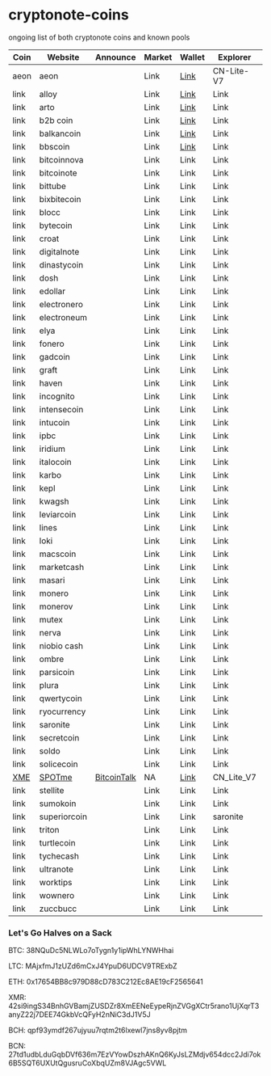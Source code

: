 # cryptonote-coins
ongoing list of both cryptonote coins and known pools

|  **Coin** | **Website** | **Announce** | **Market** | **Wallet** | **Explorer** | **Algo** | **Script** | **Git** | **Donate** |
|  ------ | ------ | ------ | ------ | ------ | ------ | ------ | ------ | ------ | ------ |
|  aeon | aeon |  | Link | [Link](https://www.aeon.cash/#downloads) | CN-Lite-V7 |  | [GitHub](https://github.com/aeugenegray/xmr-stak-aeon.git) |  |  WmtK9TQ6yd2ZWZDAkRsebc2ppzUq2Wuo9XRRjHMH2fvqM3ARVqk3styJ6AavJFcpJFPFtxRGAqGFoJMZGJ6YYzQ61TYGfpykX.....26de7b7abd3e434586941e246e6a0de202ca6ae4677645f990b7d61770f0fe43 |
|  link | alloy |  | Link | [Link](https://alloyproject.org/#wallet) | Link |  | Link |  | Link |
|  link | arto |  | Link | [Link](https://www.arto.cash/#download) | Link |  | Link |  | Link |
|  link | b2b coin |  | Link | [Link](https://b2bcoin.xyz/#download) | Link |  | Link |  | Link |
|  link | balkancoin |  | Link | [Link](https://www.balkancoin.org/downloads/) | Link |  | Link |  | Link |
|  link | bbscoin |  | Link | [Link](https://bbscoin.xyz/download/#downloads) | Link |  | Link |  | Link |
|  link | bitcoinnova |  | Link | Link | Link |  | Link |  | Link |
|  link | bitcoinote |  | Link | Link | Link |  | Link |  | Link |
|  link | bittube |  | Link | Link | Link |  | Link |  | Link |
|  link | bixbitecoin |  | Link | Link | Link |  | Link |  | Link |
|  link | blocc |  | Link | Link | Link |  | Link |  | Link |
|  link | bytecoin |  | Link | Link | Link |  | Link |  | 27td1udbLduGqbDVf636m7EzVYowDszhAKnQ6KyJsLZMdjv654dcc2Jdi7ok6B5SQT6UXUtQgusruCoXbqUZm8VJAgc5VWL |
|  link | croat |  | Link | Link | Link |  | Link |  | Link |
|  link | digitalnote |  | Link | Link | Link |  | Link |  | Link |
|  link | dinastycoin |  | Link | Link | Link |  | Link |  | Link |
|  link | dosh |  | Link | Link | Link |  | Link |  | Link |
|  link | edollar |  | Link | Link | Link |  | Link |  | Link |
|  link | electronero |  | Link | Link | Link |  | Link |  | Link |
|  link | electroneum |  | Link | Link | Link |  | Link |  | Link |
|  link | elya |  | Link | Link | Link |  | Link |  | Link |
|  link | fonero |  | Link | Link | Link |  | Link |  | Link |
|  link | gadcoin |  | Link | Link | Link |  | Link |  | Link |
|  link | graft |  | Link | Link | Link |  | Link |  | Link |
|  link | haven |  | Link | Link | Link |  | Link |  | Link |
|  link | incognito |  | Link | Link | Link |  | Link |  | Link |
|  link | intensecoin |  | Link | Link | Link |  | Link |  | Link |
|  link | intucoin |  | Link | Link | Link |  | Link |  | Link |
|  link | ipbc |  | Link | Link | Link |  | Link |  | Link |
|  link | iridium |  | Link | Link | Link |  | Link |  | Link |
|  link | italocoin |  | Link | Link | Link |  | Link |  | Link |
|  link | karbo |  | Link | Link | Link |  | Link |  | Link |
|  link | kepl |  | Link | Link | Link |  | Link |  | Link |
|  link | kwagsh |  | Link | Link | Link |  | Link |  | Link |
|  link | leviarcoin |  | Link | Link | Link |  | Link |  | Link |
|  link | lines |  | Link | Link | Link |  | Link |  | Link |
|  link | loki |  | Link | Link | Link |  | Link |  | Link |
|  link | macscoin |  | Link | Link | Link |  | Link |  | Link |
|  link | marketcash |  | Link | Link | Link |  | Link |  | Link |
|  link | masari |  | Link | Link | Link |  | Link |  | Link |
|  link | monero |  | Link | Link | Link |  | Link |  | 42si9ingS34BnhGVBamjZUSDZr8XmEENeEypeRjnZVGgXCtr5rano1UjXqrT3anyZ22j7DEE74GkbVcQFyH2nNiC3dJ1V5J |
|  link | monerov |  | Link | Link | Link |  | Link |  | Link |
|  link | mutex |  | Link | Link | Link |  | Link |  | Link |
|  link | nerva |  | Link | Link | Link |  | Link |  | Link |
|  link | niobio cash |  | Link | Link | Link |  | Link |  | Link |
|  link | ombre |  | Link | Link | Link |  | Link |  | Link |
|  link | parsicoin |  | Link | Link | Link |  | Link |  | Link |
|  link | plura |  | Link | Link | Link |  | Link |  | Link |
|  link | qwertycoin |  | Link | Link | Link |  | Link |  | QWC1ezpQa8xhjAkAMNM2p5G7kuLrmXu8XjidgccoPEZncY4vKB4DD2MhiRx3qmWaKqcBUsVGVdnFjCD7P5Lmij1G1SCNpihRdT |
|  link | ryocurrency |  | Link | Link | Link |  | Link |  | Link |
|  link | saronite |  | Link | Link | Link |  | Link |  | Link |
|  link | secretcoin |  | Link | Link | Link |  | Link |  | Link |
|  link | soldo |  | Link | Link | Link |  | Link |  | Link |
|  link | solicecoin |  | Link | Link | Link |  | Link |  | Link |
|  [XME](https://github.com/aeugenegray/cryptonote-coins-list/tree/master/spotme) | [SPOTme](https://www2.spotmecoin.com/) | [BitcoinTalk](https://bitcointalk.org/index.php?topic=2701367.0) | NA | [Link](https://www2.spotmecoin.com/) | CN_Lite_V7 |  | [GitHub](https://github.com/aeugenegray/xmr-stak-spotme) |  | Link |
|  link | stellite |  | Link | Link | Link |  | Link |  | Link |
|  link | sumokoin |  | Link | Link | Link |  | Link |  | Link |
|  link | superiorcoin |  | Link | Link | saronite |  | Link |  | Link |
|  link | triton |  | Link | Link | Link |  | Link |  | Tw1Wf4BYraTYsWMA7SRiQbTLHpzoVueedCsDBjXAF6tZC9Fjjw7s1pnhTfMjeAMcZJ7JMKipyfSTYdRiAAagUNae28hB14UFA |
|  link | turtlecoin |  | Link | Link | Link |  | Link |  | Link |
|  link | tychecash |  | Link | Link | Link |  | Link |  | Link |
|  link | ultranote |  | Link | Link | Link |  | Link |  | Link |
|  link | worktips |  | Link | Link | Link |  | Link |  | Link |
|  link | wownero |  | Link | Link | Link |  | Link |  | Link |
|  link | zuccbucc |  | Link | Link | Link |  | Link |  | Link |

### Let's Go Halves on a Sack

BTC: 38NQuDc5NLWLo7oTygn1y1ipWhLYNWHhai

LTC: MAjxfmJ1zUZd6mCxJ4YpuD6UDCV9TRExbZ

ETH: 0x17654BB8c979D88cD783C212Ec8AE19cF2565641

XMR: 42si9ingS34BnhGVBamjZUSDZr8XmEENeEypeRjnZVGgXCtr5rano1UjXqrT3anyZ22j7DEE74GkbVcQFyH2nNiC3dJ1V5J

BCH: qpf93ymdf267ujyuu7rqtm2t6lxewl7jns8yv8pjtm

BCN: 27td1udbLduGqbDVf636m7EzVYowDszhAKnQ6KyJsLZMdjv654dcc2Jdi7ok6B5SQT6UXUtQgusruCoXbqUZm8VJAgc5VWL
